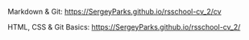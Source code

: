 Markdown & Git: https://SergeyParks.github.io/rsschool-cv_2/cv

HTML, CSS & Git Basics: https://SergeyParks.github.io/rsschool-cv_2/

